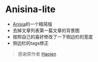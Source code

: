 # Anisina-lite

- <a href="https://github.com/Haojen/hexo-theme-Anisina">Anisia</a>的一个精简版
- 去掉文章列表第一篇文章的背景图
- 按照自己的喜好修改了一下侧边栏的宽度
- 侧边栏的tags修正

> 感谢原作者 <a href="https://github.com/Haojen">Haojen</a>
